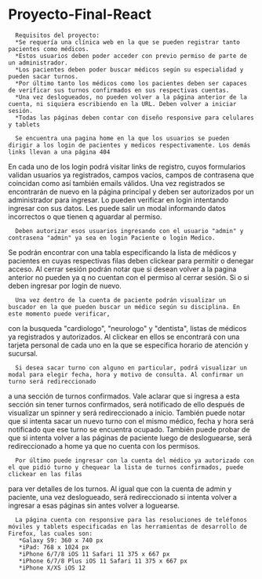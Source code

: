 # Proyecto-Final-React
      Requisitos del proyecto:
      *Se requería una clínica web en la que se pueden registrar tanto pacientes como médicos.
      *Estos usuarios deben poder acceder con previo permiso de parte de un administrador.
      *Los pacientes deben poder buscar médicos según su especialidad y pueden sacar turnos.
      *Por último tanto los médicos como los pacientes deben ser capaces de verificar sus turnos confirmados en sus respectivas cuentas.
      *Una vez deslogueados, no pueden volver a la página anterior de la cuenta, ni siquiera escribiendo en la URL. Deben volver a iniciar sesión.
      *Todas las páginas deben contar con diseño responsive para celulares y tablets
      
      Se encuentra una pagina home en la que los usuarios se pueden dirigir a los login de pacientes y medicos respectivamente. Los demás links llevan a una página 404
   En cada uno de los login podrá visitar links de registro, cuyos formularios validan usuarios ya registrados, campos vacíos, 
   campos de contrasena que coincidan como así también emails válidos.
   Una vez registrados se encontrarán de nuevo en la página principal y deben ser autorizados por un administrador para ingresar.
   Lo pueden verificar en login intentando ingresar con sus datos. Les puede salir un modal informando datos incorrectos o que tienen q aguardar al permiso.
      
      Deben autorizar esos usuarios ingresando con el usuario "admin" y contrasena "admin" ya sea en login Paciente o login Medico.
   Se podrán encontrar con una tabla especificando la lista de médicos y pacientes en cuyas respectivas filas deben clickear para permitir o denegar acceso.
   Al cerrar sesión podrán notar que si desean volver a la pagina anterior no pueden ya q no cuentan con el permiso al cerrar sesión. Si o si deben ingresar por login
   de nuevo.
      
      Una vez dentro de la cuenta de paciente podrán visualizar un buscador en la que pueden buscar un médico según su disciplina. En este momento puede verificar,
   con la busqueda "cardiologo", "neurologo" y "dentista", listas de médicos ya registrados y autorizados.
   Al clickear en ellos se encontrará con una tarjeta personal de cada uno en la que se especifica horario de atención y sucursal.
      
      Si desea sacar turno con alguno en particular, podrá visualizar un modal para elegir fecha, hora y motivo de consulta. Al confirmar un turno será redireccionado
   a una sección de turnos confirmados. Vale aclarar que si ingresa a esta sección sin tener turnos confirmados, será notificado de ello después de visualizar un spinner 
   y será redireccionado a inicio. También puede notar que si intenta sacar un nuevo turno con el mismo médico, fecha y hora será notificado que ese turno se encuentra
   ocupado. También puede probar de que si intenta volver a las páginas de paciente luego de desloguearse, será redireccionado a home ya que no cuenta con los permisos.
      
      Por último puede ingresar con la cuenta del médico ya autorizado con el que pidió turno y chequear la lista de turnos confirmados, puede clickear en las filas 
   para ver detalles de los turnos. Al igual que con la cuenta de admin y paciente, una vez deslogueado, será redireccionado si intenta volver a ingresar a esas páginas 
   sin antes volver a loguearse.
   
      La página cuenta con responsive para las resoluciones de teléfonos móviles y tablets especificadas en las herramientas de desarrollo de Firefox, las cuales son:
       *Galaxy S9: 360 x 740 px
       *iPad: 768 x 1024 px
       *iPhone 6/7/8 iOS 11 Safari 11 375 x 667 px
       *iPhone 6/7/8 Plus iOS 11 Safari 11 375 x 667 px
       *iPhone X/XS iOS 12
       
   
   
      
